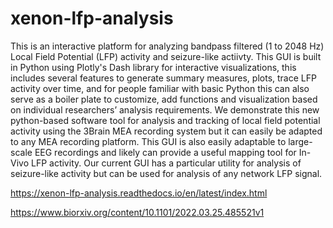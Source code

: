 # xenon-lfp-analysis
This is an interactive platform for analyzing bandpass filtered (1 to 2048 Hz) Local Field Potential (LFP) activity and seizure-like actiivty. This GUI is built in Python using Plotly's Dash library for interactive visualizations, this includes several features to generate summary measures, plots, trace LFP activity over time, and for people familiar with basic Python this can also serve as a boiler plate to customize, add functions and visualization based on individual researchers’ analysis requirements. We demonstrate this new python-based software tool for analysis and tracking of local field potential activity using the 3Brain MEA recording system but it can easily be adapted to any MEA recording platform. This GUI is also easily adaptable to large-scale EEG recordings and likely can provide a useful mapping tool for In-Vivo LFP activity.  Our current GUI has a particular utility for analysis of seizure-like activity but can be used for analysis of any network LFP signal. 


https://xenon-lfp-analysis.readthedocs.io/en/latest/index.html

https://www.biorxiv.org/content/10.1101/2022.03.25.485521v1
